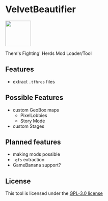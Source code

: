 # VelvetBeautifier

<img src="./icon.ico" width="80">

Them's Fighting' Herds Mod Loader/Tool

## Features

- extract `.tfhres` files

## Possible Features

- custom GeoBox maps
  - PixelLobbies
  - Story Mode
- custom Stages

## Planned features

- making mods possible
- `.gfs` extraction
- GameBanana support?

## License

This tool is licensed under the [GPL-3.0 license][license-path]

[license-path]: ./LICENSE
